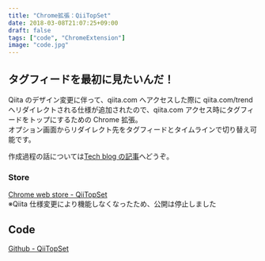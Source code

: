 ```yaml
---
title: "Chrome拡張：QiiTopSet"
date: 2018-03-08T21:07:25+09:00
draft: false
tags: ["code", "ChromeExtension"]
image: "code.jpg"
---
```


## タグフィードを最初に見たいんだ！

Qiita のデザイン変更に伴って、qiita.com へアクセスした際に qiita.com/trend へリダイレクトされる仕様が追加されたので、qiita.com アクセス時にタグフィードをトップにするための Chrome 拡張。  
オプション画面からリダイレクト先をタグフィードとタイムラインで切り替え可能です。

作成過程の話については[Tech blog の記事](https://gensobunya-tech.hatenablog.com/entry/2019/11/08/220510)へどうぞ。

### Store

[Chrome web store - QiiTopSet](https://chrome.google.com/webstore/detail/qiitopset/ipgbemcljflegiekgghabajhbaihmhlm)  
※Qiita 仕様変更により機能しなくなったため、公開は停止しました

## Code

[Github - QiiTopSet](https://github.com/gensobunya/QiiTopSet)
